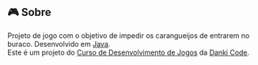 ## :video_game: Sobre

Projeto de jogo com o objetivo de impedir os carangueijos de entrarem no buraco. Desenvolvido em [Java](https://www.java.com/).  
Este é um projeto do [Curso de Desenvolvimento de Jogos](https://cursos.dankicode.com/curso-dev-games) da [Danki Code](http://cursos.dankicode.com/).
